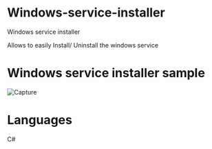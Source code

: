 
# Windows-service-installer
Windows service installer

Allows to easily Install/ Uninstall the windows service

# Windows service installer sample

![Capture](https://user-images.githubusercontent.com/23348640/65170611-ae760400-da66-11e9-96b0-d535a5d2ab1a.JPG)

# Languages 

C#



